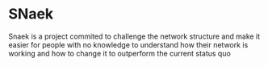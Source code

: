 # SNaek
Snaek is a project commited to challenge the network structure
and make it easier for people with no knowledge to understand 
how their network is working and how to change it to outperform
the current status quo
